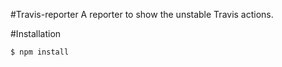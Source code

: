 #Travis-reporter
A reporter to show the unstable Travis actions.

#Installation
```
$ npm install
```